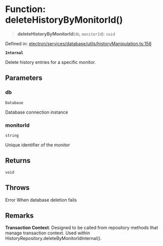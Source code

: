 # Function: deleteHistoryByMonitorId()

> **deleteHistoryByMonitorId**(`db`, `monitorId`): `void`

Defined in: [electron/services/database/utils/historyManipulation.ts:156](https://github.com/Nick2bad4u/Uptime-Watcher/blob/8a1973382d5fe14c52996ecda381894eb7ecd4a6/electron/services/database/utils/historyManipulation.ts#L156)

**`Internal`**

Delete history entries for a specific monitor.

## Parameters

### db

`Database`

Database connection instance

### monitorId

`string`

Unique identifier of the monitor

## Returns

`void`

## Throws

Error When database deletion fails

## Remarks

**Transaction Context**: Designed to be called from repository methods
that manage transaction context. Used within HistoryRepository.deleteByMonitorIdInternal().
